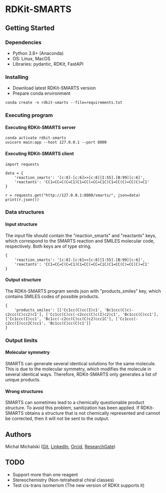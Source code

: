 # RDKit-SMARTS

## Getting Started

### Dependencies

* Python 3.8+ (Anaconda)
* OS: Linux, MacOS
* Libraries: pydantic, RDKit, FastAPI

### Installing

* Download latest RDKit-SMARTS version
* Prepare conda environment
```
conda create -n rdkit-smarts --file=requirements.txt
```

### Executing program

#### Executing RDKit-SMARTS server

```
conda activate rdkit-smarts
uvicorn main:app --host 127.0.0.1 --port 8000
```

#### Executing RDKit-SMARTS client

```
import requests

data = {
    'reaction_smarts': '[c:8]-[c:6]>>[c:8][I:55].[B:99][c:6]',
    'reactants': 'CC1=CC=C(C=C1)C1=CC(=CC=C1C)C1=CC(C)=CC(C)=C1'
}
    
r = requests.get("http://127.0.0.1:8000/smarts/", json=data)
print(r.json())
```

### Data structures

#### Input structure

The input file should contain the "reaction_smarts" and "reactants" keys, which correspond to the SMARTS reaction and SMILES molecular code, respectively. Both keys are of type string.
```
{
    'reaction_smarts': '[c:8]-[c:6]>>[c:8][I:55].[B:99][c:6]',
    'reactants': 'CC1=CC=C(C=C1)C1=CC(=CC=C1C)C1=CC(C)=CC(C)=C1'
}
```

#### Output structure

The RDKit-SMARTS program sends json with "products_smiles" key, which contains SMILES codes of possible products.
```
{
    'products_smiles': [['Cc1cc(C)cc(I)c1', 'Bc1ccc(C)c(-c2ccc(C)cc2)c1'], ['Cc1cc(C)cc(-c2ccc(C)c(I)c2)c1', 'Bc1ccc(C)cc1'], ['Cc1ccc(I)cc1', 'Bc1cc(-c2cc(C)cc(C)c2)ccc1C'], ['Cc1ccc(-c2cc(I)ccc2C)cc1', 'Bc1cc(C)cc(C)c1']]
}
```

### Output limits

#### Molecular symmetry

SMARTS can generate several identical solutions for the same molecule. This is due to the molecular symmetry, which modifies the molecule in several identical ways. Therefore, RDKit-SMARTS only generates a list of unique products.

#### Wrong structures

SMARTS can sometimes lead to a chemically questionable product structure. To avoid this problem, sanitization has been applied. If RDKit-SMARTS obtains a structure that is not chemically represented and cannot be corrected, then it will not be sent to the output.

## Authors

Michal Michalski ([Git](https://github.com/Parecido), [LinkedIn](https://www.linkedin.com/in/michal-michalski95), [Orcid](https://orcid.org/0000-0001-6969-2074), [ResearchGate](https://www.researchgate.net/profile/Michal-Michalski-5))

## TODO

* Support more than one reagent
* Stereochemistry (Non-tetrahedral chiral classes)
* Test cis-trans isomerism (The new version of RDKit supports it)

